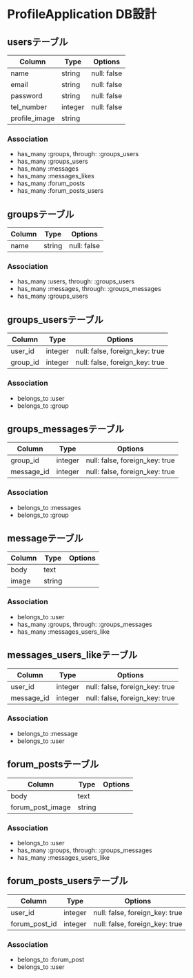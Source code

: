 # ProfileApplication DB設計
## usersテーブル
|Column|Type|Options|
|------|----|-------|
|name|string|null: false|
|email|string|null: false|
|password|string|null: false|
|tel_number|integer|null: false|
|profile_image|string||
### Association
- has_many :groups, through: :groups_users
- has_many :groups_users
- has_many :messages
- has_many :messages_likes
- has_many :forum_posts
- has_many :forum_posts_users

## groupsテーブル
|Column|Type|Options|
|------|----|-------|
|name|string|null: false|
### Association
- has_many :users, through: :groups_users
- has_many :messages, through: :groups_messages
- has_many :groups_users

## groups_usersテーブル
|Column|Type|Options|
|------|----|-------|
|user_id|integer|null: false, foreign_key: true|
|group_id|integer|null: false, foreign_key: true|
### Association
- belongs_to :user
- belongs_to :group

## groups_messagesテーブル
|Column|Type|Options|
|------|----|-------|
|group_id|integer|null: false, foreign_key: true|
|message_id|integer|null: false, foreign_key: true|
### Association
- belongs_to :messages
- belongs_to :group


## messageテーブル
|Column|Type|Options|
|------|----|-------|
|body|text||
|image|string||
### Association
- belongs_to :user
- has_many :groups, through: :groups_messages
- has_many :messages_users_like

## messages_users_likeテーブル
|Column|Type|Options|
|------|----|-------|
|user_id|integer|null: false, foreign_key: true|
|message_id|integer|null: false, foreign_key: true|
### Association
- belongs_to :message
- belongs_to :user

## forum_postsテーブル
|Column|Type|Options|
|------|----|-------|
|body|text||
|forum_post_image|string||
### Association
- belongs_to :user
- has_many :groups, through: :groups_messages
- has_many :messages_users_like

## forum_posts_usersテーブル
|Column|Type|Options|
|------|----|-------|
|user_id|integer|null: false, foreign_key: true|
|forum_post_id|integer|null: false, foreign_key: true|
### Association
- belongs_to :forum_post
- belongs_to :user
